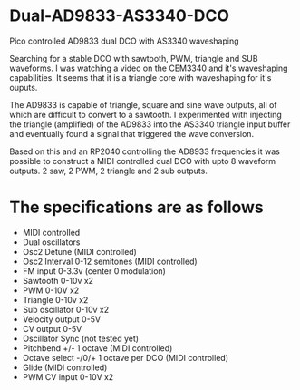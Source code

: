 # Dual-AD9833-AS3340-DCO

Pico controlled AD9833 dual DCO with AS3340 waveshaping

Searching for a stable DCO with sawtooth, PWM, triangle and SUB waveforms.
I was watching a video on the CEM3340 and it's waveshaping capabilities.
It seems that it is a triangle core with waveshaping for it's ouputs.

The AD9833 is capable of triangle, square and sine wave outputs, all of which are difficult to convert to a sawtooth.
I experimented with injecting the triangle (amplified) of the AD9833 into the AS3340 triangle input buffer and eventually found a signal that triggered the wave conversion.

Based on this and an RP2040 controlling the AD8933 frequencies it was possible to construct a MIDI controlled dual DCO with upto 8 waveform outputs. 
2 saw, 2 PWM, 2 triangle and 2 sub outputs.

# The specifications are as follows

* MIDI controlled
* Dual oscillators 
* Osc2 Detune (MIDI controlled)
* Osc2 Interval 0-12 semitones (MIDI controlled)
* FM input 0-3.3v (center 0 modulation)
* Sawtooth 0-10v x2
* PWM 0-10V x2
* Triangle 0-10v x2
* Sub oscillator 0-10v x2
* Velocity output 0-5V
* CV output 0-5V
* Oscillator Sync (not tested yet)
* Pitchbend +/- 1 octave (MIDI controlled)
* Octave select -/0/+ 1 octave per DCO (MIDI controlled)
* Glide (MIDI controlled)
* PWM CV input 0-10V x2



